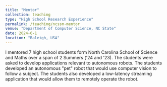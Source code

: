```yaml
---
title: "Mentor"
collection: teaching
type: "High School Research Experience"
permalink: /teaching/ncssm-mentor
venue: "Department of Computer Science, NC State"
date: 2024-6-1
location: "Raleigh, USA"
---
```


I mentored 7 high school students form North Carolina School of Science and Maths over a span of 2 Summers ('24 and '23). The students were asked to develop applications relevant to autonomous robots. The students developed an autonomous "pet" robot that would use computer vision to follow a subject. The students also developed a low-latency streaming application that would allow them to remotely operate the robot. 
